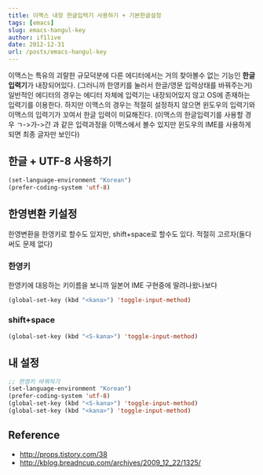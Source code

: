 ```yaml
---
title: 이맥스 내장 한글입력기 사용하기 + 기본한글설정
tags: [emacs]
slug: emacs-hangul-key
author: if1live
date: 2012-12-31
url: /posts/emacs-hangul-key
---
```


이맥스는 특유의 괴랄한 규모덕분에 다른 에디터에서는 거의 찾아볼수 없는 기능인 **한글입력기**가 내장되어있다. (그러니까 한영키를 눌러서 한글/영문 입력상태를 바꿔주는거) 일반적인 에디터의 경우는 에디터 자체에 입력기는 내장되어있지 않고 OS에 존재하는 입력기를 이용한다. 하지만 이맥스의 경우는 적절히 설정하지 않으면 윈도우의 입력기와 이맥스의 입력기가 꼬여서 한글 입력이 미묘해진다. (이맥스의 한글입력기를 사용할 경우 ㄱ->가->간 과 같은 입력과정을 이맥스에서 볼수 있지만 윈도우의 IME를 사용하게 되면 최종 글자만 보인다)

## 한글 + UTF-8 사용하기
```cl
(set-language-environment "Korean")
(prefer-coding-system 'utf-8)
```

## 한영변환 키설정
한영변환을 한영키로 할수도 있지만, shift+space로 할수도 있다. 적절히 고르자(둘다써도 문제 없다)

### 한영키
한영키에 대응하는 키이름을 보니까 일본어 IME 구현중에 딸려나왔나보다
```cl
(global-set-key (kbd "<kana>") 'toggle-input-method)
```

### shift+space
```cl
(global-set-key (kbd "<S-kana>") 'toggle-input-method)
```


## 내 설정
```cl
;; 한영키 바꿔치기
(set-language-environment "Korean")
(prefer-coding-system 'utf-8)
(global-set-key (kbd "<S-kana>") 'toggle-input-method)
(global-set-key (kbd "<kana>") 'toggle-input-method)
```


## Reference
 * http://props.tistory.com/38
 * http://kblog.breadncup.com/archives/2009_12_22/1325/
